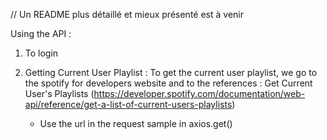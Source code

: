 // Un README plus détaillé et mieux présenté est à venir

Using the API : 
1. To login


2. Getting Current User Playlist : 
To get the current user playlist, we go to the spotify for developers website and to the references : Get Current User's Playlists (https://developer.spotify.com/documentation/web-api/reference/get-a-list-of-current-users-playlists)
    * Use the url in the request sample in axios.get()   
